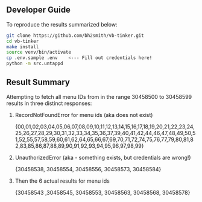 ## Developer Guide

To reproduce the results summarized below:

```sh
git clone https://github.com/bh2smith/vb-tinker.git
cd vb-tinker
make install
source venv/bin/activate
cp .env.sample .env    <--- Fill out credentials here!
python -m src.untappd
```

## Result Summary

Attempting to fetch all menu IDs from in the range 30458500 to 30458599 results in three distinct responses:

1. RecordNotFoundError for menu ids (aka does not exist)

    {00,01,02,03,04,05,06,07,08,09,10,11,12,13,14,15,16,17,18,19,20,21,22,23,24,25,26,27,28,29,30,31,32,33,34,35,36,37,39,40,41,42,44,46,47,48,49,50,51,52,55,57,58,59,60,61,62,64,65,66,67,69,70,71,72,74,75,76,77,79,80,81,82,83,85,86,87,88,89,90,91,92,93,94,95,96,97,98,99}

2. UnauthorizedError (aka - something exists, but credentials are wrong!)
	
    {30458538, 30458554, 30458556, 30458573, 30458584}

3. Then the 6 actual results for menu ids

    {30458543 ,30458545, 30458553, 30458563, 30458568, 30458578}
